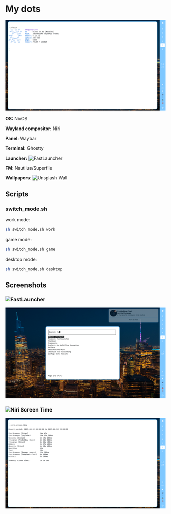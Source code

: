 # My dots

![main windows](https://github.com/probeldev/dots_public/blob/main/screenshots/main.png?raw=true)

**OS:** NixOS

**Wayland compositor:** Niri

**Panel:** Waybar

**Terminal:** Ghostty

**Launcher:** ![FastLauncher](https://github.com/fastlauncher/fastlauncher)

**FM**: Nautilus/Superfile

**Wallpapers**: ![Unsplash Wall](https://github.com/probeldev/unsplash-wall)


## Scripts

### switch_mode.sh

work mode:
```bash
sh switch_mode.sh work
```

game mode:
```bash
sh switch_mode.sh game
```

desktop mode:
```bash
sh switch_mode.sh desktop
```

## Screenshots


### ![FastLauncher](https://github.com/fastlauncher/fastlauncher)
![fastlauncher](https://github.com/probeldev/dots_public/blob/main/screenshots/fastlauncher.png?raw=true)

### ![Niri Screen Time](https://github.com/probeldev/niri-screen-time)

![niri screen time](https://github.com/probeldev/dots_public/blob/main/screenshots/niri-screen-time.png?raw=true)
